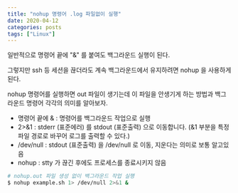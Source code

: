 ```yaml
---
title: "nohup 명령어 .log 파일없이 실행"
date: 2020-04-12
categories: posts
tags: ["Linux"]
---
```


일반적으로 명령어 끝에 "&" 를 붙여도 백그라운드 실행이 된다.

그렇지만 ssh 등 세션을 끊더라도 계속 백그라운드에서 유지하려면 nohup 을 사용하게 된다.

nohup 명령어를 실행하면 out 파일이 생기는데 이 파일을 안생기게 하는 방법과 백그라운드 명령어 각각의 의미를 알아보자.

- 명령어 끝에 & : 명령어를 백그라운드 작업으로 실행
- 2>&1 : stderr (표준에러) 를 stdout (표준출력) 으로 이동합니다. (&1 부분을 특정 파일 경로로 바꾸어 로그를 출력할 수 있다.)
- /dev/null : stdout (표준출력) 을 /dev/null 로 이동, 지운다는 의미로 보통 알고있음
- nohup : stty 가 끊긴 후에도 프로세스를 종료시키지 않음

```sh
# nohup.out 파일 생성 없이 백그라운드 작업 실행
$ nohup example.sh 1> /dev/null 2>&1 &
```